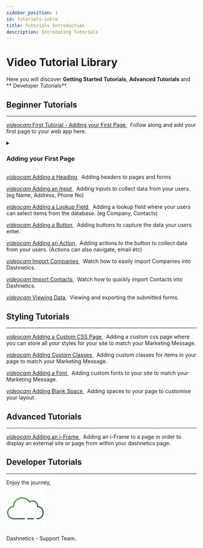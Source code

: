 ```yaml
---
sidebar_position: 1
id: tutorials-intro
title: Tutorials Introduction
description: Introducing Tutorials
---
```


# Video Tutorial Library

Here you will discover **Getting Started Tutorials**, **Advanced Tutorials** and ** Developer Tutorials**.

## Beginner Tutorials
---
[<i className="material-icons-h2">videocam</i> First Tutorial - Adding your First Page ](/vids/Dashnetics-addapage.mp4) &nbsp; Follow along and add your first page to your web app here.

<details>

<summary>

<h3 style={{ display: 'inline'}}> Adding your First Page </h3>

</summary><p></p>

<video width="99%" height="540" autoplay loop muted markdown="1" src="/vids/Dashnetics-Intro.mp4" type="video/mp4" markdown="1">
</video>

Welcome to the first video in the Dashnetics Video Tutorial Series.

For the best experience, we recommend you follow along with these Tutorials 

as you work on your own dashnetics server, pausing the video whenever you need to.

In this first video we will unbox a blank Dashnetics Application and add our first page.

After receiving a link and login details from your dashnetics team

The first thing to note is that Dashnetics is made up of two sites,  

your public facing site which will start out blank

and a password protected administration site which you will use to build your front facing site.

the difference between the two is an admin dot at the front of the admin site.

Once we've logged in to the admin site we can begin building our web application, 

Lets create our first page. 

The first option under the menu  is "Page Settings"

The button under Page Settings is "Add"

Lets give it a name e.g. "Home Page" and a URI e.g. "home"

Its our only page, so let's tick the "default" option which will make it our users' landing page.

Once we save, we can refresh our public facing site and see it has redirected us to our first page, which is blank.


</details>
<p></p>


[<i className="material-icons-h2">videocam</i> Adding a Heading ](/vids/Dashnetics-addheader.mp4)  &nbsp; Adding headers to pages and forms

[<i className="material-icons-h2">videocam</i> Adding an Input ](/vids/Dashnetics-addinputs.mp4)  &nbsp; Adding inputs to collect data from your users. (eg Name, Address, Phone No)

[<i className="material-icons-h2">videocam</i> Adding a Lookup Field ](/vids/Dashnetics-AddLookup.mp4)  &nbsp; Adding a lookup field where your users can select items from the database. (eg Company, Contacts)

[<i className="material-icons-h2">videocam</i> Adding a Button ](/vids/Dashnetics-addbutton.mp4)  &nbsp; Adding buttons to capture the data your users enter.

[<i className="material-icons-h2">videocam</i> Adding an Action ](/vids/Dashnetics-addaction.mp4)  &nbsp; Adding actions to the button to collect data from your users. (Actions can also navigate, email etc) 

[<i className="material-icons-h2">videocam</i> Import Companies ](/vids/Dashnetics-Import-Companies.mp4)  &nbsp; Watch how to easily import Companies into Dashnetics.

[<i className="material-icons-h2">videocam</i> Import Contacts ](/vids/Dashnetics-Import-Contacts.mp4)  &nbsp; Watch how to quickly import Contacts into Dashnetics.

[<i className="material-icons-h2">videocam</i> Viewing Data ](/vids/Dashnetics-submittedforms.mp4)  &nbsp; Viewing and exporting the submitted forms. 

## Styling Tutorials
---
[<i className="material-icons-h2">videocam</i> Adding a Custom CSS Page ](/vids/Dashnetics-addcustomcsspage.mp4)  &nbsp; Adding a custom css page where you can store all your styles for your site to match your Marketing Message.

[<i className="material-icons-h2">videocam</i> Adding Custom Classes ](/vids/Dashnetics-addcustomclasses.mp4)  &nbsp; Adding custom classes for items in your page to match your Marketing Message.

[<i className="material-icons-h2">videocam</i> Adding a Font ](/vids/Dashnetics-addfont.mp4)  &nbsp; Adding custom fonts to your site to match your Marketing Message.

[<i className="material-icons-h2">videocam</i> Adding Blank Space ](/vids/Dashnetics-addspace.mp4)  &nbsp; Adding spaces to your page to customise your layout.


## Advanced Tutorials
---
[<i className="material-icons-h2">videocam</i> Adding an i-Frame ](/vids/Dashnetics-addiframe.mp4)  &nbsp; Adding an i-Frame to a page in order to display an external site or page from within your dashnetics page. 

## Developer Tutorials
---

<div className="features-icon-container"></div>


Enjoy the journey, 

[ ![](/img/favicon.png) ](https://dashnetics.com.au)

Dashnetics - Support Team.


